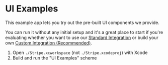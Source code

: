 # UI Examples

This example app lets you try out the pre-built UI components we provide.

You can run it without any initial setup and it's a great place to start if you're evaluating whether you want to use our [Standard Integration](/Example/Standard%20Integration/README.md) or build your own [Custom Integration (Recommended)](/Example/Custom%20Integration%20%28ObjC%29/README.md).

1. Open `./Stripe.xcworkspace` (not `./Stripe.xcodeproj`) with Xcode
2. Build and run the "UI Examples" scheme
